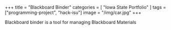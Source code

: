 +++
title = "Blackboard Binder"
categories = [ "Iowa State Portfolio" ]
tags = ["programming-project", "hack-isu"]
image = "/img/car.jpg"
+++


Blackboard binder is a tool for managing Blackboard Materials

